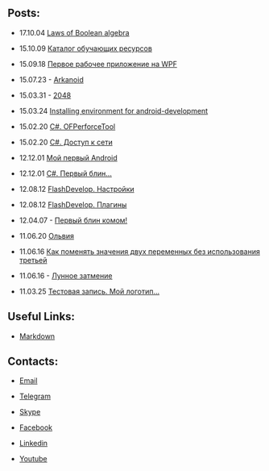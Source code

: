 ## Posts:

- 17.10.04 [Laws of Boolean algebra](/posts/logic.md)

- 15.10.09 [Каталог обучающих ресурсов](/posts/catalog.md)

- 15.09.18 [Первое рабочее приложение на WPF](/posts/cs_wpf.md)

- 15.07.23 - [Arkanoid](/posts/arkanoid.md)

- 15.03.31 - [2048](/posts/2048.md)

- 15.03.24 [Installing environment for android-development](/posts/android_environment.md)

- 15.02.20 [С#. OFPerforceTool](/posts/cs_perforce_tool.md)

- 15.02.20 [C#. Доступ к сети](/posts/cs_network.md)

- 12.12.01 [Мой первый Android](/posts/android.md)

- 12.12.01 [C#. Первый блин…](/posts/cs_first.md)

- 12.08.12 [FlashDevelop. Настройки](/posts/fd_settings.md)

- 12.08.12 [FlashDevelop. Плагины](/posts/fd_plugins.md)

- 12.04.07 - [Первый блин комом!](/posts/timelapse_1.md)

- 11.06.20 [Ольвия](/posts/olvia.md)

- 11.06.16 [Как поменять значения двух переменных без использования третьей](/posts/values_change.md)

- 11.06.16 - [Лунное затмение](/posts/eclipse.md)

- 11.03.25 [Тестовая запись. Мой логотип…](/posts/logo.md)


## Useful Links:

- [Markdown](https://uk.wikipedia.org/wiki/Markdown)


## Contacts:

- [Email](mailto:olexandr.fedorow@gmail.com)

- [Telegram](https://t.me/olexandr17)

- [Skype](callto:www.olexandr)

- [Facebook](https://www.facebook.com/olexandr.fedorow)

- [Linkedin](https://www.linkedin.com/in/fedorow/)

- [Youtube](https://www.youtube.com/user/fedorow17)

